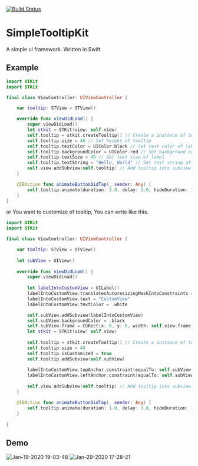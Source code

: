 [![Build Status](https://travis-ci.org/yukiyuki0/SimpleTooltipKit.svg?branch=master)](https://travis-ci.org/yukiyuki0/SimpleTooltipKit)
# SimpleTooltipKit
A simple ui framework. Written in Swift

## Example
```swift
import UIKit
import STKit

final class ViewController: UIViewController {

    var tooltip: STView = STView()

    override func viewDidLoad() {
        super.viewDidLoad()
        let stkit = STKit(view: self.view)
        self.tooltip = stkit.createTooltip() // Create a instance of tooltip
        self.tooltip.size = 40 // Set height of tooltip
        self.tooltip.textColor = UIColor.black // Set text color of label
        self.tooltip.backgroundColor = UIColor.red // Set background color of tooltip
        self.tooltip.textSize = 40 // Set text size of label
        self.tooltip.textString = "Hello, World" // Set text string of label
        self.view.addSubview(self.tooltip) // Add tooltip into subview
    }

    @IBAction func animateButtonDidTap(_ sender: Any) {
        self.tooltip.animate(duration: 2.0, delay: 1.0, hideDuration: 1.0)
    }
}
```

or You want to customize of tooltip, You can write like this.

```swift
import UIKit
import STKit

final class ViewController: UIViewController {

    var tooltip: STView = STView()
    
    let subView = UIView()
    
    override func viewDidLoad() {
        super.viewDidLoad()
        
        let labelIntoCustomView = UILabel()
        labelIntoCustomView.translatesAutoresizingMaskIntoConstraints = false
        labelIntoCustomView.text = "CustomView"
        labelIntoCustomView.textColor = .white

        self.subView.addSubview(labelIntoCustomView)
        self.subView.backgroundColor = .black
        self.subView.frame = CGRect(x: 0, y: 0, width: self.view.frame.maxX, height: 40)
        let stkit = STKit(view: self.view)
        
        self.tooltip = stkit.createTooltip() // Create a instance of tooltip
        self.tooltip.size = 40
        self.tooltip.isCustomized = true
        self.tooltip.addSubview(self.subView)
        
        labelIntoCustomView.topAnchor.constraint(equalTo: self.subView.topAnchor, constant: 8.0).isActive = true
        labelIntoCustomView.leftAnchor.constraint(equalTo: self.subView.leftAnchor, constant: 8.0).isActive = true
        
        self.view.addSubview(self.tooltip) // Add tooltip into subview
    }

    @IBAction func animateButtonDidTap(_ sender: Any) {
        self.tooltip.animate(duration: 1.0, delay: 3.0, hideDuration: 1.0)
    }
    
}
```

## Demo
![Jan-19-2020 19-03-48](https://user-images.githubusercontent.com/11539551/72679090-2fb1d600-3aef-11ea-839a-b16695240a70.gif)
![Jan-29-2020 17-28-21](https://user-images.githubusercontent.com/11539551/73339795-d569ff80-42bc-11ea-95c0-b918cfe8a624.gif)
